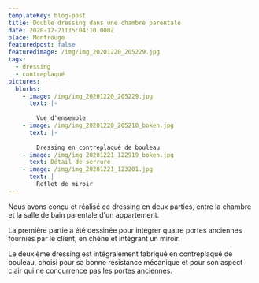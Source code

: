 ```yaml
---
templateKey: blog-post
title: Double dressing dans une chambre parentale
date: 2020-12-21T15:04:10.000Z
place: Montrouge
featuredpost: false
featuredimage: /img/img_20201220_205229.jpg
tags:
  - dressing
  - contreplaqué
pictures:
  blurbs:
    - image: /img/img_20201220_205229.jpg
      text: |-
        
        Vue d'ensemble
    - image: /img/img_20201220_205210_bokeh.jpg
      text: |-
        
        Dressing en contreplaqué de bouleau
    - image: /img/img_20201221_122919_bokeh.jpg
      text: Détail de serrure
    - image: /img/img_20201221_123201.jpg
      text: |
        Reflet de miroir
---
```


Nous avons conçu et réalisé ce dressing en deux parties, entre la chambre et la salle de bain parentale d'un appartement.

La première partie a été dessinée pour intégrer quatre portes anciennes fournies par le client, en chêne et intégrant un miroir.

Le deuxième dressing est intégralement fabriqué en contreplaqué de bouleau, choisi pour sa bonne résistance mécanique et pour son aspect clair qui ne concurrence pas les portes anciennes.